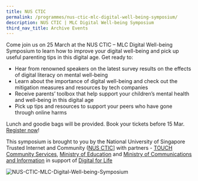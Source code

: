 ```yaml
---
title: NUS CTIC
permalink: /programmes/nus-ctic-mlc-digital-well-being-symposium/
description: NUS CTIC | MLC Digital Well-being Symposium
third_nav_title: Archive Events
---
```

Come join us on 25 March at the NUS CTIC – MLC Digital Well-being Symposium to learn how to improve your digital well-being and pick up useful parenting tips in this digital age. Get ready to:

*   Hear from renowned speakers on the latest survey results on the effects of digital literacy on mental well-being
*   Learn about the importance of digital well-being and check out the mitigation measures and resources by tech companies
*   Receive parents’ toolbox that help support your children’s mental health and well-being in this digital age
*   Pick up tips and resources to support your peers who have gone through online harms

Lunch and goodie bags will be provided. Book your tickets before 15 Mar.   
[Register now](https://uvents.nus.edu.sg/event/dws2023)!   
  
This symposium is brought to you by the National University of Singapore Trusted Internet and Community ([NUS CTIC](https://ctic.nus.edu.sg/)] with partners - [TOUCH Community Services](https://www.touch.org.sg/), [Ministry of Education](https://www.moe.gov.sg/) and [Ministry of Communications and Information](https://www.mci.gov.sg/) in support of [Digital for Life](https://www.digitalforlife.gov.sg/)

![NUS-CTIC-MLC-Digital-Well-being-Symposium](/images/citc-mlc-sym-2nd-edm.png)